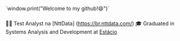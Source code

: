 ´window.print("Welcome to my github!😄")´

###

👨‍💻 Test Analyst na [NttData] (https://br.nttdata.com/)
🎓 Graduated in Systems Analysis and Development at [Estácio](https://estacio.br/)
